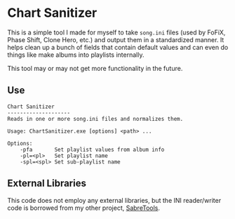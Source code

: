 # Chart Sanitizer

This is a simple tool I made for myself to take `song.ini` files (used by FoFiX, Phase Shift, Clone Hero, etc.) and output them in a standardized manner. It helps clean up a bunch of fields that contain default values and can even do things like make albums into playlists internally.

This tool may or may not get more functionality in the future.

## Use

```text
Chart Sanitizer
--------------------
Reads in one or more song.ini files and normalizes them.

Usage: ChartSanitizer.exe [options] <path> ...

Options:
    -pfa       Set playlist values from album info
    -pl=<pl>   Set playlist name
    -spl=<spl> Set sub-playlist name
```

## External Libraries

This code does not employ any external libraries, but the INI reader/writer code is borrowed from my other project, [SabreTools](https://github.com/SabreTools/SabreTools).

